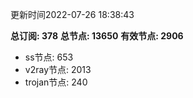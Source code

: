更新时间2022-07-26 18:38:43

**总订阅: 378**
**总节点: 13650**
**有效节点: 2906**
- ss节点: 653
- v2ray节点: 2013
- trojan节点: 240
